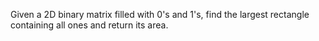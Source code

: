 Given a 2D binary matrix filled with 0's and 1's, find the largest rectangle containing all ones and return its area.


